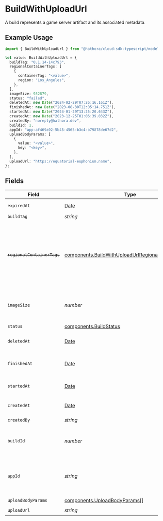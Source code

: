 # BuildWithUploadUrl

A build represents a game server artifact and its associated metadata.

## Example Usage

```typescript
import { BuildWithUploadUrl } from "@hathora/cloud-sdk-typescript/models/components";

let value: BuildWithUploadUrl = {
  buildTag: "0.1.14-14c793",
  regionalContainerTags: [
    {
      containerTag: "<value>",
      region: "Los_Angeles",
    },
  ],
  imageSize: 932879,
  status: "failed",
  deletedAt: new Date("2024-02-29T07:26:16.161Z"),
  finishedAt: new Date("2023-08-30T12:05:14.751Z"),
  startedAt: new Date("2024-01-29T13:25:20.643Z"),
  createdAt: new Date("2023-12-25T01:06:39.032Z"),
  createdBy: "noreply@hathora.dev",
  buildId: 1,
  appId: "app-af469a92-5b45-4565-b3c4-b79878de67d2",
  uploadBodyParams: [
    {
      value: "<value>",
      key: "<key>",
    },
  ],
  uploadUrl: "https://equatorial-euphonium.name",
};
```

## Fields

| Field                                                                                                                      | Type                                                                                                                       | Required                                                                                                                   | Description                                                                                                                | Example                                                                                                                    |
| -------------------------------------------------------------------------------------------------------------------------- | -------------------------------------------------------------------------------------------------------------------------- | -------------------------------------------------------------------------------------------------------------------------- | -------------------------------------------------------------------------------------------------------------------------- | -------------------------------------------------------------------------------------------------------------------------- |
| `expiredAt`                                                                                                                | [Date](https://developer.mozilla.org/en-US/docs/Web/JavaScript/Reference/Global_Objects/Date)                              | :heavy_minus_sign:                                                                                                         | When the build expired                                                                                                     |                                                                                                                            |
| `buildTag`                                                                                                                 | *string*                                                                                                                   | :heavy_minus_sign:                                                                                                         | N/A                                                                                                                        | 0.1.14-14c793                                                                                                              |
| ~~`regionalContainerTags`~~                                                                                                | [components.BuildWithUploadUrlRegionalContainerTags](../../models/components/buildwithuploadurlregionalcontainertags.md)[] | :heavy_check_mark:                                                                                                         | : warning: ** DEPRECATED **: This will be removed in a future release, please migrate away from it as soon as possible.    |                                                                                                                            |
| `imageSize`                                                                                                                | *number*                                                                                                                   | :heavy_check_mark:                                                                                                         | The size (in bytes) of the Docker image built by Hathora.                                                                  |                                                                                                                            |
| `status`                                                                                                                   | [components.BuildStatus](../../models/components/buildstatus.md)                                                           | :heavy_check_mark:                                                                                                         | N/A                                                                                                                        |                                                                                                                            |
| `deletedAt`                                                                                                                | [Date](https://developer.mozilla.org/en-US/docs/Web/JavaScript/Reference/Global_Objects/Date)                              | :heavy_check_mark:                                                                                                         | When the build was deleted.                                                                                                |                                                                                                                            |
| `finishedAt`                                                                                                               | [Date](https://developer.mozilla.org/en-US/docs/Web/JavaScript/Reference/Global_Objects/Date)                              | :heavy_check_mark:                                                                                                         | When [`RunBuild()`](https://hathora.dev/api#tag/BuildV2/operation/RunBuild) finished executing.                            |                                                                                                                            |
| `startedAt`                                                                                                                | [Date](https://developer.mozilla.org/en-US/docs/Web/JavaScript/Reference/Global_Objects/Date)                              | :heavy_check_mark:                                                                                                         | When [`RunBuild()`](https://hathora.dev/api#tag/BuildV2/operation/RunBuild) is called.                                     |                                                                                                                            |
| `createdAt`                                                                                                                | [Date](https://developer.mozilla.org/en-US/docs/Web/JavaScript/Reference/Global_Objects/Date)                              | :heavy_check_mark:                                                                                                         | When [`CreateBuild()`](https://hathora.dev/api#tag/BuildV2/operation/CreateBuild) is called.                               |                                                                                                                            |
| `createdBy`                                                                                                                | *string*                                                                                                                   | :heavy_check_mark:                                                                                                         | N/A                                                                                                                        | noreply@hathora.dev                                                                                                        |
| `buildId`                                                                                                                  | *number*                                                                                                                   | :heavy_check_mark:                                                                                                         | System generated id for a build. Increments by 1.                                                                          | 1                                                                                                                          |
| `appId`                                                                                                                    | *string*                                                                                                                   | :heavy_check_mark:                                                                                                         | System generated unique identifier for an application.                                                                     | app-af469a92-5b45-4565-b3c4-b79878de67d2                                                                                   |
| `uploadBodyParams`                                                                                                         | [components.UploadBodyParams](../../models/components/uploadbodyparams.md)[]                                               | :heavy_check_mark:                                                                                                         | N/A                                                                                                                        |                                                                                                                            |
| `uploadUrl`                                                                                                                | *string*                                                                                                                   | :heavy_check_mark:                                                                                                         | N/A                                                                                                                        |                                                                                                                            |
